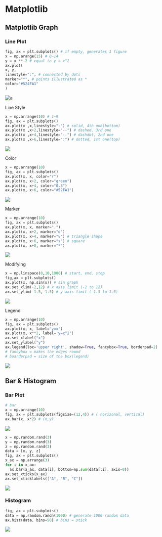 # Matplotlib

## Matplotlib Graph

### Line Plot
```python
fig, ax = plt.subplots() # if empty, generates 1 figure
x = np.arange(15) # 0~14
y = x ** 2 # equal to y = x^2
ax.plot(
x, y,
linestyle=":", # connected by dots
marker="*", # points illustrated as *
color="#524FA1"
)
```
![a](https://user-images.githubusercontent.com/93812258/185698421-4ceff53c-053d-4892-953e-025d25b96e7e.png)

Line Style
```python
x = np.arrange(10) # 1~9
fig, ax = plt.subplots()
ax.plot(x ,x,linestyle="-") # solid, 4th one(bottom)
ax.plot(x ,x+2,linestyle="--") # dashed, 3rd one
ax.plot(x ,x+4,linestyle="-.") # dashdot, 2nd one
ax.plot(x ,x+6,linestyle=":") # dotted, 1st one(top)
```
![](https://user-images.githubusercontent.com/93812258/185699149-4b741d4f-992c-4f3a-87e7-4e31bb7d8c9c.png)

Color
```python
x = np.arrange(10)
fig, ax = plt.subplots()
ax.plot(x, x, color="r")
ax.plot(x, x+2, color="green")
ax.plot(x, x+4, color="0.8")
ax.plot(x, x+6, color="#52FA1")
```
![](https://user-images.githubusercontent.com/93812258/185699572-442512d3-53b3-47a3-b40b-98a8a299974e.png)

Marker
```python
x = np.arrange(10)
fig, ax = plt.subplots()
ax.plot(x, x, marker=".")
ax.plot(x, x+2, marker="o")
ax.plot(x, x+4, marker="v") # triangle shape
ax.plot(x, x+6, marker="s") # square
ax.plot(x, x+8, marker="*")
```
![](https://user-images.githubusercontent.com/93812258/185700044-c7552994-fcf0-413d-a460-636ab3a24d2c.png)

Modifying
```python
x = np.linspace(0,10,1000) # start, end, step
fig,ax = plt.subplots()
ax.plot(x, np.sin(x)) # sin graph
ax.set_xlim(-2,12) # x axis limit (-2 to 12)
ax.set_ylim(-1.5, 1.5) # y axis limit (-1.5 to 1.5)
```
![](https://user-images.githubusercontent.com/93812258/185701466-8bccca00-0aab-44c0-9043-5b8687094f9b.png)

Legend
```python
x = np.arrange(10)
fig, ax = plt.subplots()
ax.plot(x, x, label='y=x')
ax.plot(x, x**2, label='y=x^2')
ax.set_xlabel("x")
ax.set_ylabel("y")
ax.legend(loc='upper right', shadow=True, fancybox=True, borderpad=2)
# fancybox = makes the edges round
# boarderpad = size of the box(legend)
```
![](https://user-images.githubusercontent.com/93812258/185702409-35252d02-7ab6-44ba-bf3e-94cd3f093a6f.png)

## Bar & Histogram

### Bar Plot
```python
# bar
x = np.arrange(10)
fig, ax = plt.subplots(figsize=(12,4)) # ( horizonal, vertical)
ax.bar(x, x*2) # (x,y)
```
![](https://user-images.githubusercontent.com/93812258/185703097-965ffe6f-edcc-4a7d-b924-05140ceb7b9f.png)

```python
x = np.random.rand(3)
y = np.random.rand(3)
z = np.random.rand(3)
data = [x, y, z]
fig, ax = plt.subplots()
x_ax = np.arrange(3)
for i in x_ax:
  ax.bar(a_ax, data[i], bottom=np.sum(data[:i], axis=0))
ax.set_xticks(x_ax)
ax.set_xticklabels(["A", "B", "C"])
```
![](https://user-images.githubusercontent.com/93812258/185705288-e2e11300-0dbc-43fa-99a3-2570f117b8cb.png)

### Histogram

```python
fig, ax = plt.subplots()
data = np.random.randn(1000) # generate 1000 random data
ax.hist(data, bins=50) # bins = stick
```
![](https://user-images.githubusercontent.com/93812258/185705781-e470afc0-dc2b-4aba-8d6d-89f7dfb54853.png)
